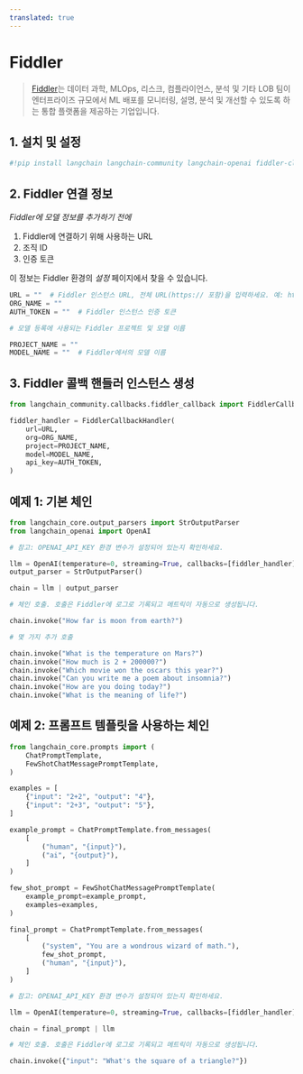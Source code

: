 ```yaml
---
translated: true
---
```


# Fiddler

> [Fiddler](https://www.fiddler.ai/)는 데이터 과학, MLOps, 리스크, 컴플라이언스, 분석 및 기타 LOB 팀이 엔터프라이즈 규모에서 ML 배포를 모니터링, 설명, 분석 및 개선할 수 있도록 하는 통합 플랫폼을 제공하는 기업입니다.

## 1. 설치 및 설정

```python
#!pip install langchain langchain-community langchain-openai fiddler-client
```

## 2. Fiddler 연결 정보

_Fiddler에 모델 정보를 추가하기 전에_

1. Fiddler에 연결하기 위해 사용하는 URL
2. 조직 ID
3. 인증 토큰

이 정보는 Fiddler 환경의 _설정_ 페이지에서 찾을 수 있습니다.

```python
URL = ""  # Fiddler 인스턴스 URL, 전체 URL(https:// 포함)을 입력하세요. 예: https://demo.fiddler.ai
ORG_NAME = ""
AUTH_TOKEN = ""  # Fiddler 인스턴스 인증 토큰

# 모델 등록에 사용되는 Fiddler 프로젝트 및 모델 이름

PROJECT_NAME = ""
MODEL_NAME = ""  # Fiddler에서의 모델 이름
```

## 3. Fiddler 콜백 핸들러 인스턴스 생성

```python
from langchain_community.callbacks.fiddler_callback import FiddlerCallbackHandler

fiddler_handler = FiddlerCallbackHandler(
    url=URL,
    org=ORG_NAME,
    project=PROJECT_NAME,
    model=MODEL_NAME,
    api_key=AUTH_TOKEN,
)
```

## 예제 1: 기본 체인

```python
from langchain_core.output_parsers import StrOutputParser
from langchain_openai import OpenAI

# 참고: OPENAI_API_KEY 환경 변수가 설정되어 있는지 확인하세요.

llm = OpenAI(temperature=0, streaming=True, callbacks=[fiddler_handler])
output_parser = StrOutputParser()

chain = llm | output_parser

# 체인 호출. 호출은 Fiddler에 로그로 기록되고 메트릭이 자동으로 생성됩니다.

chain.invoke("How far is moon from earth?")
```

```python
# 몇 가지 추가 호출

chain.invoke("What is the temperature on Mars?")
chain.invoke("How much is 2 + 200000?")
chain.invoke("Which movie won the oscars this year?")
chain.invoke("Can you write me a poem about insomnia?")
chain.invoke("How are you doing today?")
chain.invoke("What is the meaning of life?")
```

## 예제 2: 프롬프트 템플릿을 사용하는 체인

```python
from langchain_core.prompts import (
    ChatPromptTemplate,
    FewShotChatMessagePromptTemplate,
)

examples = [
    {"input": "2+2", "output": "4"},
    {"input": "2+3", "output": "5"},
]

example_prompt = ChatPromptTemplate.from_messages(
    [
        ("human", "{input}"),
        ("ai", "{output}"),
    ]
)

few_shot_prompt = FewShotChatMessagePromptTemplate(
    example_prompt=example_prompt,
    examples=examples,
)

final_prompt = ChatPromptTemplate.from_messages(
    [
        ("system", "You are a wondrous wizard of math."),
        few_shot_prompt,
        ("human", "{input}"),
    ]
)

# 참고: OPENAI_API_KEY 환경 변수가 설정되어 있는지 확인하세요.

llm = OpenAI(temperature=0, streaming=True, callbacks=[fiddler_handler])

chain = final_prompt | llm

# 체인 호출. 호출은 Fiddler에 로그로 기록되고 메트릭이 자동으로 생성됩니다.

chain.invoke({"input": "What's the square of a triangle?"})
```
